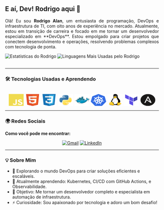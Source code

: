 ## E aí, Dev! Rodrigo aqui 🚀

<p align="justify">Olá! Eu sou <strong>Rodrigo Alan</strong>, um entusiasta de programação, DevOps e infraestrutura de TI, com oito anos de experiência no mercado. Atualmente, estou em transição de carreira e focado em me tornar um desenvolvedor especializado em **DevOps**. Estou empolgado para criar projetos que conectem desenvolvimento e operações, resolvendo problemas complexos com tecnologia de ponta.</p>

<div>
 <img height="180" src="https://github-readme-stats.vercel.app/api?username=rodrigoacelio&show_icons=true&theme=great-gatsby&include_all_commits=true&count_private=true" alt="Estatísticas do Rodrigo"/>
 <img height="180" src="https://github-readme-stats.vercel.app/api/top-langs/?username=rodrigoacelio&layout=compact&langs_count=16&theme=great-gatsby" alt="Linguagens Mais Usadas pelo Rodrigo"/>
</div>
<br>

---

### 🛠️ Tecnologias Usadas e Aprendendo

<div align="center"> 
  <div style="display: inline_block"><br>
    <img align="center" height="40" width="50" alt="js-icon" src="https://raw.githubusercontent.com/devicons/devicon/master/icons/javascript/javascript-plain.svg" title="JavaScript">
    <img align="center" height="40" width="50" alt="html-icon" src="https://raw.githubusercontent.com/devicons/devicon/master/icons/html5/html5-original.svg" title="HTML5">
    <img align="center" height="40" width="50" alt="css-icon" src="https://raw.githubusercontent.com/devicons/devicon/master/icons/css3/css3-original.svg" title="CSS3">
    <img align="center" height="40" width="50" alt="python-icon" src="https://raw.githubusercontent.com/devicons/devicon/master/icons/python/python-original.svg" title="Python">
    <img align="center" height="40" width="50" alt="docker-icon" src="https://raw.githubusercontent.com/devicons/devicon/master/icons/docker/docker-original.svg" title="Docker">
    <img align="center" height="40" width="50" alt="kubernetes-icon" src="https://raw.githubusercontent.com/devicons/devicon/master/icons/kubernetes/kubernetes-plain.svg" title="Kubernetes">
    <img align="center" height="40" width="50" alt="linux-icon" src="https://raw.githubusercontent.com/devicons/devicon/master/icons/linux/linux-original.svg" title="Linux">
    <img align="center" height="40" width="50" alt="terraform-icon" src="https://raw.githubusercontent.com/devicons/devicon/master/icons/terraform/terraform-original.svg" title="Terraform">
    <img align="center" height="40" width="50" alt="ansible-icon" src="https://raw.githubusercontent.com/devicons/devicon/master/icons/ansible/ansible-original.svg" title="Ansible">
  </div>
</div>

---

### 🌍 Redes Sociais

<p align="justify"> <strong>Como você pode me encontrar:</strong></p>
<div align="center">
  <a href="mailto:rodrigoac49icloud.com"><img src="https://img.shields.io/badge/-Gmail-%23333?style=for-the-badge&logo=gmail&logoColor=white" target="_blank" alt="Gmail"></a>
  <a href="https://www.linkedin.com/in/rodrigoacelio/" target="_blank"><img src="https://img.shields.io/badge/-LinkedIn-%230077B5?style=for-the-badge&logo=linkedin&logoColor=white" target="_blank" alt="LinkedIn"></a>
</div>

---

### 💡 Sobre Mim

- 🔭 Explorando o mundo DevOps para criar soluções eficientes e escaláveis.
- 🌱 Atualmente aprendendo: Kubernetes, CI/CD com GitHub Actions, e Observabilidade.
- 🎯 Objetivo: Me tornar um desenvolvedor completo e especialista em automação de infraestrutura.
- ⚡ Curiosidade: Sou apaixonado por tecnologia e adoro um bom desafio!


